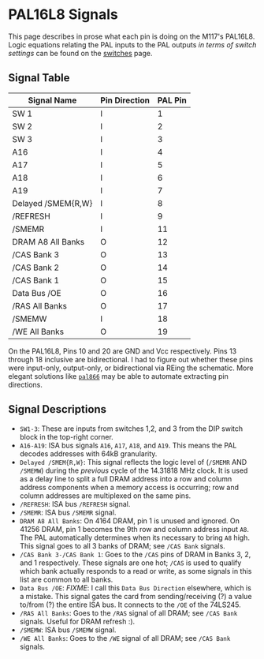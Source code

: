 # PAL16L8 Signals

This page describes in prose what each pin is doing on the M117's PAL16L8.
Logic equations relating the PAL inputs to the PAL outputs _in terms of switch
settings_ can be found on the [switches](switches.md) page.

## Signal Table

|Signal Name       |Pin Direction|PAL Pin|
|------------------|-------------|-------|
|SW 1              |I            |1      |
|SW 2              |I            |2      |
|SW 3              |I            |3      |
|A16               |I            |4      |
|A17               |I            |5      |
|A18               |I            |6      |
|A19               |I            |7      |
|Delayed /SMEM{R,W}|I            |8      |
|/REFRESH          |I            |9      |
|/SMEMR            |I            |11     |
|DRAM A8 All Banks |O            |12     |
|/CAS Bank 3       |O            |13     |
|/CAS Bank 2       |O            |14     |
|/CAS Bank 1       |O            |15     |
|Data Bus /OE      |O            |16     |
|/RAS All Banks    |O            |17     |
|/SMEMW            |I            |18     |
|/WE All Banks     |O            |19     |

On the PAL16L8, Pins 10 and 20 are GND and Vcc respectively. Pins 13 through 18
inclusive are bidirectional. I had to figure out whether these pins were
input-only, output-only, or bidirectional via REing the schematic. More elegant
solutions like [`pal866`](https://github.com/JohnDMcMaster/pal866) may be able
to automate extracting pin directions.

## Signal Descriptions

* `SW1-3`: These are inputs from switches 1,2, and 3 from the DIP switch
  block in the top-right corner.
* `A16-A19`: ISA bus signals `A16`, `A17`, `A18`, and `A19`. This means the PAL
  decodes addresses with 64kB granularity.
* `Delayed /SMEM{R,W}`: This signal reflects the logic level of (`/SMEMR` AND
  `/SMEMW`) during the _previous_ cycle of the 14.31818 MHz clock. It is used
  as a delay line to split a full DRAM address into a row and column address
  components when a memory access is occurring; row and column addresses are
  multiplexed on the same pins.
* `/REFRESH`: ISA bus `/REFRESH` signal.
* `/SMEMR`: ISA bus `/SMEMR` signal.
* `DRAM A8 All Banks`: On 4164 DRAM, pin 1 is unused and ignored. On 41256 DRAM,
  pin 1 becomes the 9th row and column address input `A8`. The PAL
  automatically determines when its necessary to bring `A8` high. This signal
  goes to all 3 banks of DRAM; see `/CAS Bank` signals.
* `/CAS Bank 3-/CAS Bank 1`: Goes to the `/CAS` pins of DRAM in Banks 3, 2, and
  1 respectively. These signals are one hot; `/CAS` is used to qualify which
  bank actually responds to a read or write, as some signals in this list are
  common to all banks.
* `Data Bus /OE`: _FIXME_: I call this `Data Bus Direction` elsewhere, which is
  a mistake. This signal gates the card from sending/receiving (?) a value
  to/from (?) the entire ISA bus. It connects to the `/OE` of the 74LS245.
* `/RAS All Banks`: Goes to the `/RAS` signal of all DRAM; see `/CAS Bank`
  signals. Useful for DRAM refresh :).
* `/SMEMW`: ISA bus `/SMEMW` signal.
* `/WE All Banks`: Goes to the `/WE` signal of all DRAM; see `/CAS Bank`
  signals.
